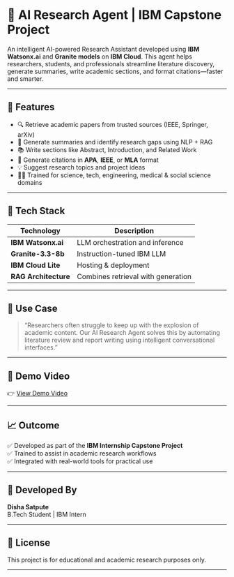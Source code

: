 # 🤖 AI Research Agent | IBM Capstone Project

An intelligent AI-powered Research Assistant developed using **IBM Watsonx.ai** and **Granite models** on **IBM Cloud**. This agent helps researchers, students, and professionals streamline literature discovery, generate summaries, write academic sections, and format citations—faster and smarter.

---

## 🌟 Features

- 🔍 Retrieve academic papers from trusted sources (IEEE, Springer, arXiv)
- 🧠 Generate summaries and identify research gaps using NLP + RAG
- 📚 Write sections like Abstract, Introduction, and Related Work
- 🧾 Generate citations in **APA**, **IEEE**, or **MLA** format
- 💡 Suggest research topics and project ideas
- 🧑‍🏫 Trained for science, tech, engineering, medical & social science domains

---

## 🧪 Tech Stack

| Technology        | Description                          |
|-------------------|--------------------------------------|
| **IBM Watsonx.ai**| LLM orchestration and inference      |
| **Granite-3.3-8b**| Instruction-tuned IBM LLM            |
| **IBM Cloud Lite**| Hosting & deployment                 |
| **RAG Architecture** | Combines retrieval with generation|

---

## 📌 Use Case

> “Researchers often struggle to keep up with the explosion of academic content. Our AI Research Agent solves this by automating literature review and report writing using intelligent conversational interfaces.”

---
## 🎥 Demo Video

👉 [View Demo Video](https://drive.google.com/file/d/1hzyJBzqd1pNdRWcPaWSHyY9s4p6pws__/view?usp=sharing)

---

## 📈 Outcome

✅ Developed as part of the **IBM Internship Capstone Project**  
✅ Trained to assist in academic research workflows  
✅ Integrated with real-world tools for practical use

---

## 👤 Developed By

**Disha Satpute**  
B.Tech Student | IBM Intern

---

## 📎 License

This project is for educational and academic research purposes only.

---

